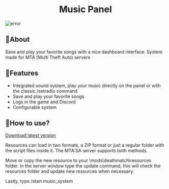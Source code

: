 <h1 align="center">Music Panel</h1>
<img align="center" src="assets/to_readme/panel_gif.gif" alt="error">

## 🔹About

Save and play your favorite songs with a nice dashboard interface. 
System made for MTA (Multi Theft Auto) servers

## 🔹Features
  * Integrated sound system, play your music directly on the panel or with the classic /setradio command
  * Save and play your favorite songs
  * Logs in the game and Discord
  * Configurable system

## 🔹How to use?

[Download latest version](https://github.com/yHammes/music_system/releases/latest)

Resources can load in two formats, a ZIP format or just a regular folder with the script files inside it. The MTA:SA server supports both methods.

Move or copy the new resource to your <SERVER>\mods\deathmatch\resources folder.
In the server window type the update command, this will check the resources folder and update new resources when necessary.

Lastly, type /start music_system
